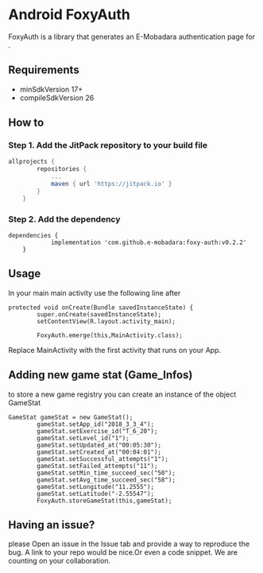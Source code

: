 # Android FoxyAuth

FoxyAuth is a library that generates an E-Mobadara authentication page for .

## Requirements
- minSdkVersion 17+
- compileSdkVersion 26


## How to

### Step 1. Add the JitPack repository to your build file

```gradle
allprojects {
		repositories {
			...
			maven { url 'https://jitpack.io' }
		}
	}
```

### Step 2. Add the dependency
```
dependencies {
	        implementation 'com.github.e-mobadara:foxy-auth:v0.2.2'
	}
```

## Usage
In your main main activity use the following line after
```
protected void onCreate(Bundle savedInstanceState) {
        super.onCreate(savedInstanceState);
        setContentView(R.layout.activity_main);
        
        FoxyAuth.emerge(this,MainActivity.class);
```

Replace MainActivity with the first activity that runs on your App.

## Adding new game stat (Game_Infos)
to store a new game registry you can create an instance of the object GameStat
```
GameStat gameStat = new GameStat();
        gameStat.setApp_id("2018_3_3_4");
        gameStat.setExercise_id("T_6_20");
        gameStat.setLevel_id("1");
        gameStat.setUpdated_at("00:05:30");
        gameStat.setCreated_at("00:04:01");
        gameStat.setSuccessful_attempts("1");
        gameStat.setFailed_attempts("11");
        gameStat.setMin_time_succeed_sec("50");
        gameStat.setAvg_time_succeed_sec("58");
        gameStat.setLongitude("11.2555");
        gameStat.setLatitude("-2.55547");
        FoxyAuth.storeGameStat(this,gameStat);
```
## Having an issue?
please Open an issue in the Issue tab and provide a way to reproduce the bug. A link to your repo would be nice.Or even a code snippet. We are counting on your collaboration. 
